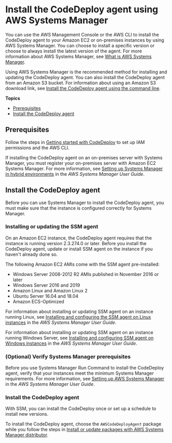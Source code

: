 # Install the CodeDeploy agent using AWS Systems Manager<a name="codedeploy-agent-operations-install-ssm"></a>

You can use the AWS Management Console or the AWS CLI to install the CodeDeploy agent to your Amazon EC2 or on\-premises instances by using AWS Systems Manager\. You can choose to install a specific version or choose to always install the latest version of the agent\. For more information about AWS Systems Manager, see [What is AWS Systems Manager](https://docs.aws.amazon.com/systems-manager/latest/userguide/what-is-systems-manager.html)\. 

 Using AWS Systems Manager is the recommended method for installing and updating the CodeDeploy agent\. You can also install the CodeDeploy agent from an Amazon S3 bucket\. For information about using an Amazon S3 download link, see [Install the CodeDeploy agent using the command line](codedeploy-agent-operations-install-cli.md)\. 

**Topics**
+ [Prerequisites](#install-codedeploy-agent-prereqs)
+ [Install the CodeDeploy agent](#download-codedeploy-agent-on-EC2-Instance)

## Prerequisites<a name="install-codedeploy-agent-prereqs"></a>

Follow the steps in [Getting started with CodeDeploy](getting-started-codedeploy.md) to set up IAM permissions and the AWS CLI\.

If installing the CodeDeploy agent on an on\-premises server with Systems Manager, you must register your on\-premises server with Amazon EC2 Systems Manager\. For more information, see [ Setting up Systems Manager in hybrid environments](https://docs.aws.amazon.com/systems-manager/latest/userguide/systems-manager-managedinstances.html) in the *AWS Systems Manager User Guide*\.

## Install the CodeDeploy agent<a name="download-codedeploy-agent-on-EC2-Instance"></a>

Before you can use Systems Manager to install the CodeDeploy agent, you must make sure that the instance is configured correctly for Systems Manager\.

### Installing or updating the SSM agent<a name="update-SSM-Agent-EC2instance"></a>

On an Amazon EC2 instance, the CodeDeploy agent requires that the instance is running version 2\.3\.274\.0 or later\. Before you install the CodeDeploy agent, update or install SSM agent on the instance if you haven't already done so\. 

The following Amazon EC2 AMIs come with the SSM agent pre\-installed:
+ Windows Server 2008\-2012 R2 AMIs published in November 2016 or later
+ Windows Server 2016 and 2019
+ Amazon Linux and Amazon Linux 2
+ Ubuntu Server 16\.04 and 18\.04
+ Amazon ECS\-Optimized

For information about installing or updating SSM agent on an instance running Linux, see [Installing and configuring the SSM agent on Linux instances](https://docs.aws.amazon.com/systems-manager/latest/userguide/sysman-install-ssm-agent.html) in the *AWS Systems Manager User Guide*\.

For information about installing or updating SSM agent on an instance running Windows Server, see [ Installing and configuring SSM agent on Windows instances](https://docs.aws.amazon.com/systems-manager/latest/userguide/sysman-install-ssm-win.html) in the *AWS Systems Manager User Guide*\.

### \(Optional\) Verify Systems Manager prerequisites<a name="install-codedeploy-agent-minimum-requirements"></a>

Before you use Systems Manager Run Command to install the CodeDeploy agent, verify that your instances meet the minimum Systems Manager requirements\. For more information, see [Setting up AWS Systems Manager](https://docs.aws.amazon.com/systems-manager/latest/userguide/systems-manager-setting-up.html) in the *AWS Systems Manager User Guide*\.

### Install the CodeDeploy agent<a name="install-codedeploy-agent-EC2"></a>

With SSM, you can install the CodeDeploy once or set up a schedule to install new versions\.

 To install the CodeDeploy agent, choose the `AWSCodeDeployAgent` package while you follow the steps in [Install or update packages with AWS Systems Manager distributor](https://docs.aws.amazon.com/systems-manager/latest/userguide/distributor-working-with-packages-deploy.html)\. 